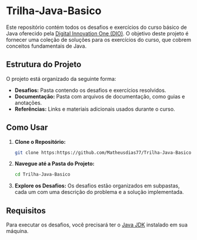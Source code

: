 # Trilha-Java-Basico

Este repositório contém todos os desafios e exercícios do curso básico de Java oferecido pela [Digital Innovation One (DIO)](https://www.dio.me/). O objetivo deste projeto é fornecer uma coleção de soluções para os exercícios do curso, que cobrem conceitos fundamentais de Java.

## Estrutura do Projeto

O projeto está organizado da seguinte forma:

- **Desafios:** Pasta contendo os desafios e exercícios resolvidos.
- **Documentação:** Pasta com arquivos de documentação, como guias e anotações.
- **Referências:** Links e materiais adicionais usados durante o curso.

## Como Usar

1. **Clone o Repositório:**

    ```bash
    git clone https:https://github.com/Matheusdias77/Trilha-Java-Basico.git
    ```

2. **Navegue até a Pasta do Projeto:**

    ```bash
    cd Trilha-Java-Basico
    ```

3. **Explore os Desafios:** Os desafios estão organizados em subpastas, cada um com uma descrição do problema e a solução implementada.

## Requisitos

Para executar os desafios, você precisará ter o [Java JDK](https://www.oracle.com/java/technologies/javase-jdk11-downloads.html) instalado em sua máquina.
